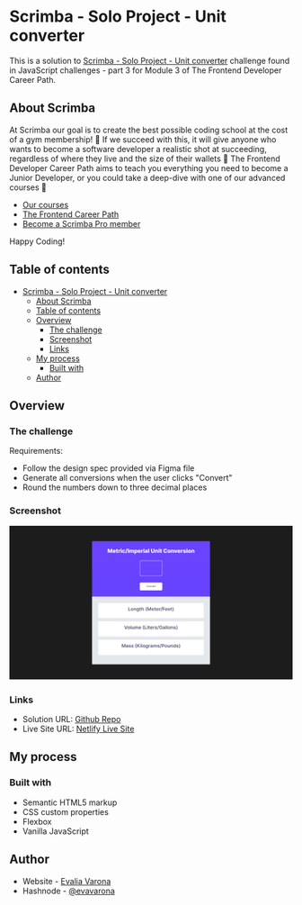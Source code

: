 # Scrimba - Solo Project - Unit converter

This is a solution to [Scrimba - Solo Project - Unit converter](https://scrimba.com/playlist/pDgg5fd) challenge found in JavaScript challenges - part 3 for Module 3 of The Frontend Developer Career Path.

## About Scrimba

At Scrimba our goal is to create the best possible coding school at the cost of a gym membership! 💜
If we succeed with this, it will give anyone who wants to become a software developer a realistic shot at succeeding, regardless of where they live and the size of their wallets 🎉
The Frontend Developer Career Path aims to teach you everything you need to become a Junior Developer, or you could take a deep-dive with one of our advanced courses 🚀

- [Our courses](https://scrimba.com/allcourses)
- [The Frontend Career Path](https://scrimba.com/learn/frontend)
- [Become a Scrimba Pro member](https://scrimba.com/pricing)

Happy Coding!

## Table of contents

- [Scrimba - Solo Project - Unit converter](#scrimba---solo-project---unit-converter)
  - [About Scrimba](#about-scrimba)
  - [Table of contents](#table-of-contents)
  - [Overview](#overview)
    - [The challenge](#the-challenge)
    - [Screenshot](#screenshot)
    - [Links](#links)
  - [My process](#my-process)
    - [Built with](#built-with)
  - [Author](#author)

## Overview

### The challenge

Requirements:
- Follow the design spec provided via Figma file
- Generate all conversions when the user clicks "Convert"
- Round the numbers down to three decimal places

### Screenshot

![Desktop Screenshot](imgs/ss-desktop.png)

### Links

- Solution URL: [Github Repo](https://github.com/varonalearns/Chrome-Extension)
- Live Site URL: [Netlify Live Site](https://regal-scone-3b8ca1.netlify.app/)

## My process

### Built with

- Semantic HTML5 markup
- CSS custom properties
- Flexbox
- Vanilla JavaScript

## Author

- Website - [Evalia Varona](https://www.evaliavarona.com)
- Hashnode - [@evavarona](https://evaliavarona.hashnode.dev)